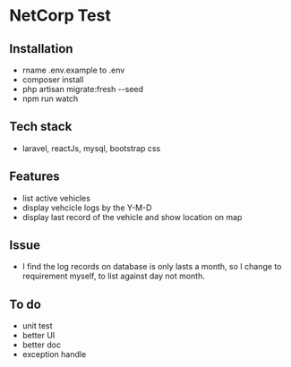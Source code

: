 <h1>NetCorp Test</h1>

## Installation

 - rname .env.example to .env
 - composer install
 - php artisan migrate:fresh --seed
 - npm run watch

## Tech stack

 - laravel, reactJs, mysql, bootstrap css

## Features

 - list active vehicles
 - display vehcicle logs by the Y-M-D
 - display last record of the vehicle and show location on map

## Issue

 - I find the log records on database is only lasts a month, so I change to requirement myself, to list against day not month.

## To do

 - unit test
 - better UI
 - better doc
 - exception handle
